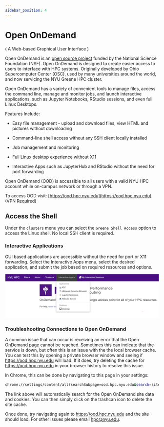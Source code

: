 ```yaml
---
sidebar_position: 4 
---
```


# Open OnDemand 

( A Web-based Graphical User Interface )

Open OnDemand is an [open source project](https://openondemand.org/) funded by the National Science Foundation (NSF). Open OnDemand is designed to create easier access to users to interface with HPC systems. Originally developed by Ohio Supercomputer Center (OSC), used by many universities around the world, and now servicing the NYU Greene HPC cluster.

Open OnDemand has a variety of convenient tools to manage files, access the command line, manage and monitor jobs, and launch interactive applications, such as Jupyter Notebooks, RStudio sessions, and even full Linux Desktops. 

Features Include:

- Easy file management - upload and download files, view HTML and pictures without downloading

- Command-line shell access without any SSH client locally installed

- Job management and monitoring

- Full Linux desktop experience without X11

- Interactive Apps such as JupyterHub and RStudio without the need for port forwarding

Open OnDemand (OOD) is accessible to all users with a valid NYU HPC account while on-campus network or through a VPN.

To access OOD visit: [https://ood.hpc.nyu.edu](https://ood.hpc.nyu.edu) (VPN Required)

## Access the Shell 

Under the `clusters` menu you can select the `Greene Shell Access` option to access the Linux shell. No local SSH client is required.


### Interactive Applications

GUI based applications are accessible without the need for port or X11 forwarding. Select the Interactive Apps menu, select the desired application, and submit the job based on required resources and options. 

![interactive-applications](./static/interactive-applications.png)

### Troubleshooting Connections to Open OnDemand

A common issue that can occur is receiving an error that the Open OnDemand page cannot be reached. Sometimes this can indicate that the service is down, but often this is an issue with the the local browser cache. You can test this by opening a private browser window and seeing if https://ood.hpc.nyu.edu will load. If it does, try deleting the cache for https://ood.hpc.nyu.edu in your browser history to resolve this issue.

In Chrome, this can be done by navigating to this page in your settings:

```sh
chrome://settings/content/all?searchSubpage=ood.hpc.nyu.edu&search=site+data
```

The link above will automatically search for the Open OnDemand site data and cookies. You can then simply click on the trashcan icon to delete the site cache.

Once done, try navigating again to https://ood.hpc.nyu.edu and the site should load. For other issues please email hpc@nyu.edu.

